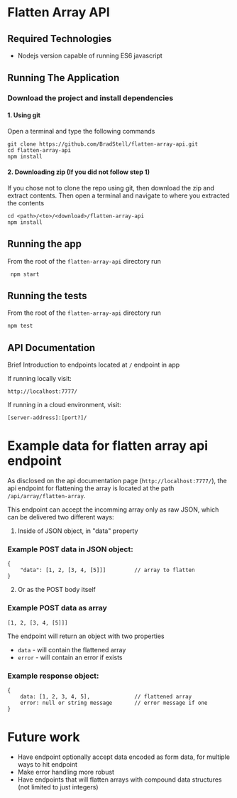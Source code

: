 # Flatten Array API

## Required Technologies
 * Nodejs version capable of running ES6 javascript

## Running The Application
### Download the project and install dependencies
#### 1. Using git
Open a terminal and type the following commands
```
git clone https://github.com/BradStell/flatten-array-api.git
cd flatten-array-api
npm install
```
#### 2. Downloading zip  (If you did not follow step 1)
If you chose not to clone the repo using git, then download the zip and extract contents. Then open a terminal and navigate to where you extracted the contents
```
cd <path>/<to>/<download>/flatten-array-api
npm install
```

## Running the app
From the root of the `flatten-array-api` directory run
```
 npm start
```

## Running the tests
From the root of the `flatten-array-api` directory run
```
npm test
```

## API Documentation
Brief Introduction to endpoints located at `/` endpoint in app

If running locally visit:
```
http://localhost:7777/
```

If running in a cloud environment, visit:
```
[server-address]:[port?]/
```

# Example data for flatten array api endpoint
As disclosed on the api documentation page (`http://localhost:7777/`), the api endpoint for flattening the array is located at the path `/api/array/flatten-array`. 

This endpoint can accept the incomming array only as raw JSON, which can be delivered two different ways:  
  1. Inside of JSON object, in "data" property
### Example POST data in JSON object:
```
{
    "data": [1, 2, [3, 4, [5]]]         // array to flatten
}
```
  2. Or as the POST body itself
### Example POST data as array
```
[1, 2, [3, 4, [5]]]
```

The endpoint will return an object with two properties  
  * `data` - will contain the flattened array
  * `error` - will contain an error if exists
### Example response object:
```
{
    data: [1, 2, 3, 4, 5],              // flattened array
    error: null or string message       // error message if one
}
```

# Future work
  * Have endpoint optionally accept data encoded as form data, for multiple ways to hit endpoint
  * Make error handling more robust
  * Have endpoints that will flatten arrays with compound data structures (not limited to just integers)
